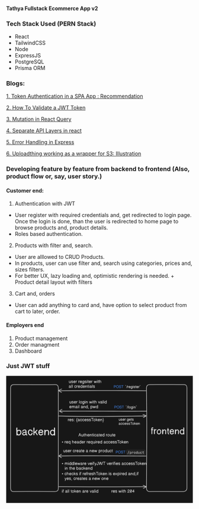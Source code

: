 #### Tathya Fullstack Ecommerce App v2

### Tech Stack Used (PERN Stack)
- React
- TailwindCSS
- Node
- ExpressJS
- PostgreSQL
- Prisma ORM

### Blogs:
[1. Token Authentication in a SPA App : Recommendation](https://medium.com/lightrail/getting-token-authentication-right-in-a-stateless-single-page-application-57d0c6474e3)

[2. How To Validate a JWT Token](https://medium.com/dataseries/public-claims-and-how-to-validate-a-jwt-1d6c81823826)

[3. Mutation in React Query](https://tkdodo.eu/blog/mastering-mutations-in-react-query)

[4. Separate API Layers in react](https://profy.dev/article/react-architecture-api-layer)

[5. Error Handling in Express](https://www.turing.com/kb/how-to-master-express-js-error-handling)

[6. Uploadthing working as a wrapper for S3: Illustration](https://github.com/pingdotgg/uploadthing/blob/main/assets/Diagram.png)



### Developing feature by feature from backend to frontend (Also, product flow or, say, user story.)
#### Customer end:
1. Authentication with JWT
- User register with required credentials and, get redirected to login page. Once the login is done, than the user is redirected to home page to browse products and, product details. 
- Roles based authentication.
2. Products with filter and, search.
- User are alllowed to CRUD Products. 
-  In products, user can use filter and, search using categories, prices and, sizes filters.
- For better UX, lazy loading and, optimistic rendering is needed. 
        + Product detail layout with filters
        
3. Cart and, orders
- User can add anything to card and, have option to select product from cart to later, order. 

#### Employers end
1. Product management
2. Order managment
3. Dashboard

### Just JWT stuff
![How JWT is implemented](images/jwt.png)

